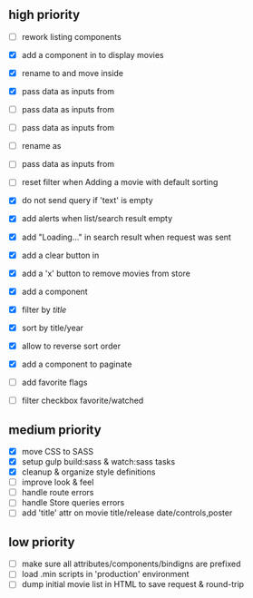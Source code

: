## high priority

- [ ] rework listing components
 - [x] add a <movy-grid> component in <movy-list> to display movies
 - [x] rename <movy-list-item> to <movy-grid-item> and move inside <movy-grid>
 - [x] pass <movy-grid>   data as inputs from <movy-list>
 - [ ] pass <movy-filter> data as inputs from <movy-list>
 - [ ] pass <movy-pager>  data as inputs from <movy-list>
 - [ ] rename <movy-filter-sort-control> as <movy-sort-control>
 - [ ] pass <movy-sort-control> data as inputs from <movy-list>

- [ ] reset filter when Adding a movie with default sorting
- [x] do not send query if 'text' is empty

- [x] add alerts when list/search result empty
- [x] add "Loading..." in search result when request was sent
- [x] add a clear button in <movy-search>

- [x] add a 'x' button to remove movies from store

- [x] add a <movy-list-filter> component
 - [x] filter by *title*
 - [x] sort by title/year
 - [x] allow to reverse sort order
- [x] add a <movy-list-pager>  component to paginate

- [ ] add favorite flags
- [ ] filter checkbox favorite/watched

## medium priority

- [x] move CSS to SASS
- [x] setup gulp build:sass & watch:sass tasks
- [x] cleanup & organize style definitions
- [ ] improve look & feel
- [ ] handle route errors
- [ ] handle Store queries errors
- [ ] add 'title' attr on movie title/release date/controls,poster

## low priority

- [ ] make sure all attributes/components/bindigns are prefixed
- [ ] load .min scripts in 'production' environment
- [ ] dump initial movie list in HTML to save request & round-trip

